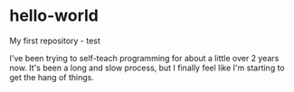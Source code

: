 # hello-world
My first repository - test

I've been trying to self-teach programming for about a little over 2 years now.  It's been a long and slow process, but I finally feel like I'm starting to get the hang of things.  
